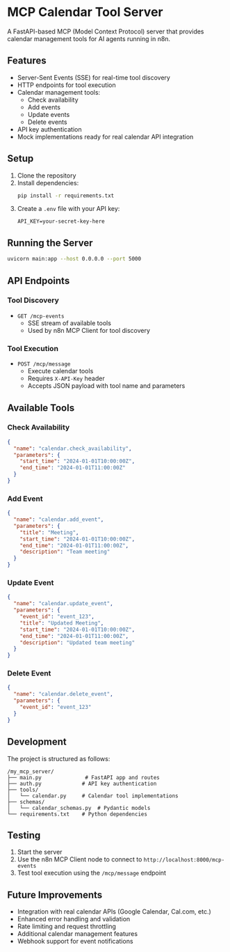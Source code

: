 # MCP Calendar Tool Server

A FastAPI-based MCP (Model Context Protocol) server that provides calendar management tools for AI agents running in n8n.

## Features

- Server-Sent Events (SSE) for real-time tool discovery
- HTTP endpoints for tool execution
- Calendar management tools:
  - Check availability
  - Add events
  - Update events
  - Delete events
- API key authentication
- Mock implementations ready for real calendar API integration

## Setup

1. Clone the repository
2. Install dependencies:
   ```bash
   pip install -r requirements.txt
   ```
3. Create a `.env` file with your API key:
   ```
   API_KEY=your-secret-key-here
   ```

## Running the Server

```bash
uvicorn main:app --host 0.0.0.0 --port 5000
```

## API Endpoints

### Tool Discovery
- `GET /mcp-events`
  - SSE stream of available tools
  - Used by n8n MCP Client for tool discovery

### Tool Execution
- `POST /mcp/message`
  - Execute calendar tools
  - Requires `X-API-Key` header
  - Accepts JSON payload with tool name and parameters

## Available Tools

### Check Availability
```json
{
  "name": "calendar.check_availability",
  "parameters": {
    "start_time": "2024-01-01T10:00:00Z",
    "end_time": "2024-01-01T11:00:00Z"
  }
}
```

### Add Event
```json
{
  "name": "calendar.add_event",
  "parameters": {
    "title": "Meeting",
    "start_time": "2024-01-01T10:00:00Z",
    "end_time": "2024-01-01T11:00:00Z",
    "description": "Team meeting"
  }
}
```

### Update Event
```json
{
  "name": "calendar.update_event",
  "parameters": {
    "event_id": "event_123",
    "title": "Updated Meeting",
    "start_time": "2024-01-01T10:00:00Z",
    "end_time": "2024-01-01T11:00:00Z",
    "description": "Updated team meeting"
  }
}
```

### Delete Event
```json
{
  "name": "calendar.delete_event",
  "parameters": {
    "event_id": "event_123"
  }
}
```

## Development

The project is structured as follows:

```
/my_mcp_server/
├── main.py              # FastAPI app and routes
├── auth.py             # API key authentication
├── tools/
│   └── calendar.py     # Calendar tool implementations
├── schemas/
│   └── calendar_schemas.py  # Pydantic models
└── requirements.txt    # Python dependencies
```

## Testing

1. Start the server
2. Use the n8n MCP Client node to connect to `http://localhost:8000/mcp-events`
3. Test tool execution using the `/mcp/message` endpoint

## Future Improvements

- Integration with real calendar APIs (Google Calendar, Cal.com, etc.)
- Enhanced error handling and validation
- Rate limiting and request throttling
- Additional calendar management features
- Webhook support for event notifications 